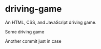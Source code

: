 # driving-game

An HTML, CSS, and JavaScript driving game.

Some driving game


Another commit just in case
